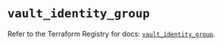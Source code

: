 # `vault_identity_group`

Refer to the Terraform Registry for docs: [`vault_identity_group`](https://registry.terraform.io/providers/hashicorp/vault/4.8.0/docs/resources/identity_group).
